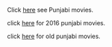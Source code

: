 Click [here](https://www.youtube.com/results?search_query=punjabi+movies) see Punjabi movies.

click [here](https://www.youtube.com/results?search_query=punjabi+movies+2016) for 2016 punjabi movies.

click [here](https://www.youtube.com/results?search_query=old+punjabi+movies) for old punjabi movies.
